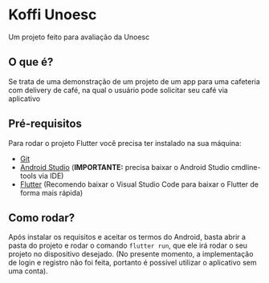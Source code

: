 # Koffi Unoesc

Um projeto feito para avaliação da Unoesc

## O que é?

Se trata de uma demonstração de um projeto de um app para uma cafeteria com delivery de café, na qual o usuário pode solicitar seu café via aplicativo

## Pré-requisitos

Para rodar o projeto Flutter você precisa ter instalado na sua máquina:

- [Git](https://git-scm.com/downloads)
- [Android Studio](https://developer.android.com/studio?hl=pt-br) (**IMPORTANTE:** precisa baixar o Android Studio cmdline-tools via IDE)
- [Flutter](https://docs.flutter.dev/get-started/install?_gl=1*d0vle6*_gcl_aw*R0NMLjE3Mjc4NTkxNzUuQ2owS0NRanczdk8zQmhDcUFSSXNBRVdibGNCa0NjZUlFMU01LWlyZTNuYmFOZHZDMUQzYm5XdVdXY1lHaWJDZnZ1bHJYdnhqN282YndrOGFBdjVrRUFMd193Y0I.*_gcl_dc*R0NMLjE3Mjc4NTkxNzUuQ2owS0NRanczdk8zQmhDcUFSSXNBRVdibGNCa0NjZUlFMU01LWlyZTNuYmFOZHZDMUQzYm5XdVdXY1lHaWJDZnZ1bHJYdnhqN282YndrOGFBdjVrRUFMd193Y0I.*_ga*MTIyNjI3Njc4LjE3MjU2Mzg2NzE.*_ga_04YGWK0175*MTcyODI0MTA0NC4xNS4wLjE3MjgyNDEwNDQuMC4wLjA.) (Recomendo baixar o Visual Studio Code para baixar o Flutter de forma mais rápida)

## Como rodar?

Após instalar os requisitos e aceitar os termos do Android, basta abrir a pasta do projeto e rodar o comando `flutter run`, que ele irá rodar o seu projeto no dispositivo desejado. (No presente momento, a implementação de login e registro não foi feita, portanto é possível utilizar o aplicativo sem uma conta).
